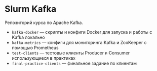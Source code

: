 # Slurm Kafka

Репозиторий курса по Apache Kafka. 

* `kafka-docker` — скрипты и конфиги Docker для запуска и работы с Kafka локально
* `kafka-metrics` — конфиги для мониторинга Kafka и ZooKeeper с помощью Prometheus
* `test-clients` — тестовые клиенты Producer и Consumer использующиеся в практиках
* `final-practice-clients` — финальное задание по клиентам